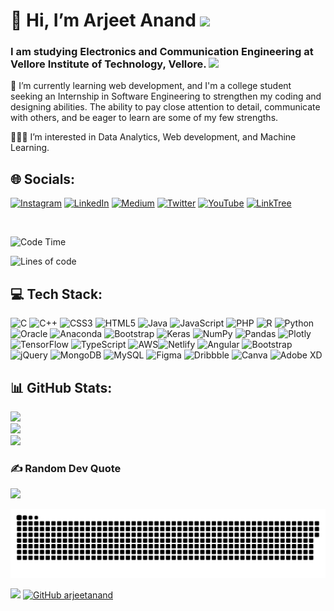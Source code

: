 # 👋 Hi, I’m Arjeet Anand  <img src="https://media.giphy.com/media/v1.Y2lkPTc5MGI3NjExaHRkczY0MjF5bDY0a2VpbHRoaTR5MGVnYjBmdDdrZnY3dGkjhutfyfydt0cGFzcSZlcD12MV9pbnRlcm5hbF9naWZfYnlfaWQmY3Q9cw/v0dGnTDFgEr68myH0C/giphy.gif" width="50">

### I am studying Electronics and Communication Engineering at Vellore Institute of Technology, Vellore. <img src="https://media.giphy.com/media/WUlplcMpOCEmTGBtBW/giphy.gif" width="30">

🌱 I’m currently learning web development, and I'm a college student seeking an Internship in Software Engineering to strengthen my coding and designing abilities. The ability to pay close attention to detail, communicate with others, and be eager to learn are some of my few strengths.

👩🏻‍💻 I’m interested in Data Analytics, Web development, and Machine Learning.

## 🌐 Socials:
[![Instagram](https://img.shields.io/badge/Instagram-%23E4405F.svg?logo=Instagram&logoColor=white)](https://instagram.com/arjeet.anand) [![LinkedIn](https://img.shields.io/badge/LinkedIn-%230077B5.svg?logo=linkedin&logoColor=white)](https://linkedin.com/in/arjeetanand) [![Medium](https://img.shields.io/badge/Medium-12100E?logo=medium&logoColor=white)](https://medium.com/@arjeetanand) [![Twitter](https://img.shields.io/badge/Twitter-%231DA1F2.svg?logo=Twitter&logoColor=white)](https://twitter.com/arjeeet) [![YouTube](https://img.shields.io/badge/YouTube-%23FF0000.svg?logo=YouTube&logoColor=white)](https://www.youtube.com/channel/UCpuGGVs4YhVbUde7_neTRlg) [![LinkTree](https://img.shields.io/badge/LinkTree-%20-green)](https://linktr.ee/arjeetanand)


<br>

<!--START_SECTION:waka-->
![Code Time](http://img.shields.io/badge/Code%20Time-491%20hrs%2036%20mins-blue)

![Lines of code](https://img.shields.io/badge/From%20Hello%20World%20I%27ve%20Written-2.8%20million%20lines%20of%20code-blue)

## 💻 Tech Stack:
![C](https://img.shields.io/badge/c-%2300599C.svg?style=for-the-badge&logo=c&logoColor=white) ![C++](https://img.shields.io/badge/c++-%2300599C.svg?style=for-the-badge&logo=c%2B%2B&logoColor=white) ![CSS3](https://img.shields.io/badge/css3-%231572B6.svg?style=for-the-badge&logo=css3&logoColor=white) ![HTML5](https://img.shields.io/badge/html5-%23E34F26.svg?style=for-the-badge&logo=html5&logoColor=white) ![Java](https://img.shields.io/badge/java-%23ED8B00.svg?style=for-the-badge&logo=java&logoColor=white) ![JavaScript](https://img.shields.io/badge/javascript-%23323330.svg?style=for-the-badge&logo=javascript&logoColor=%23F7DF1E) ![PHP](https://img.shields.io/badge/php-%23777BB4.svg?style=for-the-badge&logo=php&logoColor=white) ![R](https://img.shields.io/badge/r-%23276DC3.svg?style=for-the-badge&logo=r&logoColor=white) ![Python](https://img.shields.io/badge/python-3670A0?style=for-the-badge&logo=python&logoColor=ffdd54) ![Oracle](https://img.shields.io/badge/Oracle-F80000?style=for-the-badge&logo=oracle&logoColor=white) ![Anaconda](https://img.shields.io/badge/Anaconda-%2344A833.svg?style=for-the-badge&logo=anaconda&logoColor=white) ![Bootstrap](https://img.shields.io/badge/bootstrap-%23563D7C.svg?style=for-the-badge&logo=bootstrap&logoColor=white) ![Keras](https://img.shields.io/badge/Keras-%23D00000.svg?style=for-the-badge&logo=Keras&logoColor=white) ![NumPy](https://img.shields.io/badge/numpy-%23013243.svg?style=for-the-badge&logo=numpy&logoColor=white) ![Pandas](https://img.shields.io/badge/pandas-%23150458.svg?style=for-the-badge&logo=pandas&logoColor=white) ![Plotly](https://img.shields.io/badge/Plotly-%233F4F75.svg?style=for-the-badge&logo=plotly&logoColor=white) ![TensorFlow](https://img.shields.io/badge/TensorFlow-%23FF6F00.svg?style=for-the-badge&logo=TensorFlow&logoColor=white) ![TypeScript](https://img.shields.io/badge/typescript-%23007ACC.svg?style=for-the-badge&logo=typescript&logoColor=white) ![AWS](https://img.shields.io/badge/AWS-%23FF9900.svg?style=for-the-badge&logo=amazon-aws&logoColor=white)![Netlify](https://img.shields.io/badge/netlify-%23000000.svg?style=for-the-badge&logo=netlify&logoColor=#00C7B7) ![Angular](https://img.shields.io/badge/angular-%23DD0031.svg?style=for-the-badge&logo=angular&logoColor=white)  ![Bootstrap](https://img.shields.io/badge/bootstrap-%23563D7C.svg?style=for-the-badge&logo=bootstrap&logoColor=white) ![jQuery](https://img.shields.io/badge/jquery-%230769AD.svg?style=for-the-badge&logo=jquery&logoColor=white)  ![MongoDB](https://img.shields.io/badge/MongoDB-%234ea94b.svg?style=for-the-badge&logo=mongodb&logoColor=white) ![MySQL](https://img.shields.io/badge/mysql-%2300f.svg?style=for-the-badge&logo=mysql&logoColor=white) 	![Figma](https://img.shields.io/badge/figma-%23F24E1E.svg?style=for-the-badge&logo=figma&logoColor=white) ![Dribbble](https://img.shields.io/badge/Dribbble-EA4C89?style=for-the-badge&logo=dribbble&logoColor=white) ![Canva](https://img.shields.io/badge/Canva-%2300C4CC.svg?style=for-the-badge&logo=Canva&logoColor=white) ![Adobe XD](https://img.shields.io/badge/Adobe%20XD-470137?style=for-the-badge&logo=Adobe%20XD&logoColor=#FF61F6) 
<br>



## 📊 GitHub Stats:
![](https://github-readme-stats.vercel.app/api?username=arjeetanand&theme=onedark&hide_border=false&include_all_commits=false&count_private=false)<br/>
![](https://github-readme-streak-stats.herokuapp.com/?user=arjeetanand&theme=onedark&hide_border=false)<br/>
![](https://github-readme-stats.vercel.app/api/top-langs/?username=arjeetanand&theme=onedark&hide_border=false&include_all_commits=false&count_private=false&layout=compact)

### ✍️ Random Dev Quote
![](https://quotes-github-readme.vercel.app/api?type=horizontal&theme=radical)


<!-- <img align="center" src="/github-metrics.svg" alt="Metrics" width="400"> -->

<p align="center">
   <img src="https://github.com/eshan1925/eshan1925/blob/output/github-contribution-grid-snake.svg" alt="snake">
</p>

  

![](https://visitor-badge.laobi.icu/badge?page_id=arjeetanand.arjeetanand)
[![GitHub arjeetanand](https://img.shields.io/github/followers/arjeetanand?label=followers&logo=Github)](https://github.com/arjeetanand)
